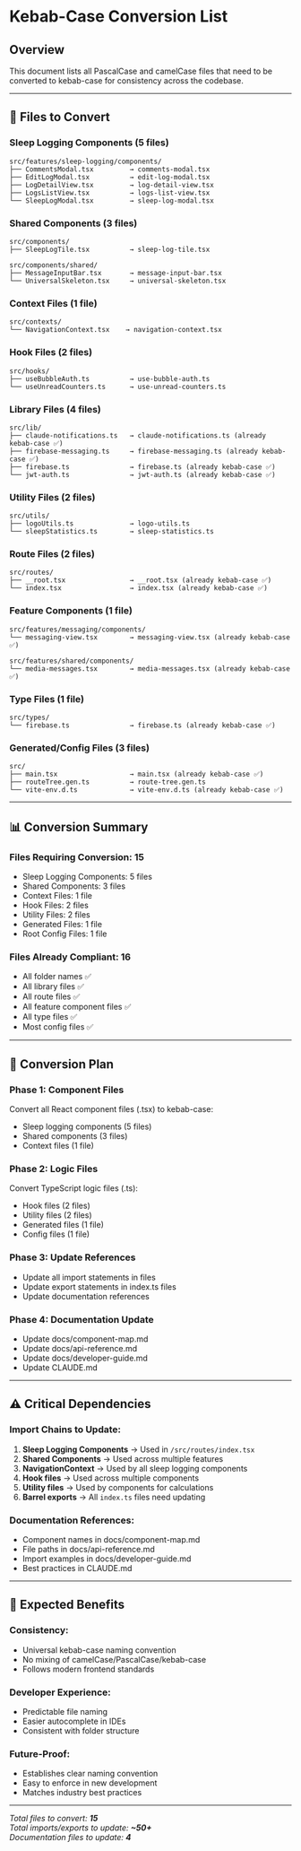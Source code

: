 # Kebab-Case Conversion List

## Overview
This document lists all PascalCase and camelCase files that need to be converted to kebab-case for consistency across the codebase.

---

## 🎯 **Files to Convert**

### **Sleep Logging Components** (5 files)
```
src/features/sleep-logging/components/
├── CommentsModal.tsx         → comments-modal.tsx
├── EditLogModal.tsx          → edit-log-modal.tsx  
├── LogDetailView.tsx         → log-detail-view.tsx
├── LogsListView.tsx          → logs-list-view.tsx
└── SleepLogModal.tsx         → sleep-log-modal.tsx
```

### **Shared Components** (3 files)
```
src/components/
├── SleepLogTile.tsx          → sleep-log-tile.tsx

src/components/shared/
├── MessageInputBar.tsx       → message-input-bar.tsx
└── UniversalSkeleton.tsx     → universal-skeleton.tsx
```

### **Context Files** (1 file)
```
src/contexts/
└── NavigationContext.tsx    → navigation-context.tsx
```

### **Hook Files** (2 files)
```
src/hooks/
├── useBubbleAuth.ts          → use-bubble-auth.ts
└── useUnreadCounters.ts      → use-unread-counters.ts
```

### **Library Files** (4 files)
```
src/lib/
├── claude-notifications.ts   → claude-notifications.ts (already kebab-case ✅)
├── firebase-messaging.ts     → firebase-messaging.ts (already kebab-case ✅)
├── firebase.ts               → firebase.ts (already kebab-case ✅)
└── jwt-auth.ts               → jwt-auth.ts (already kebab-case ✅)
```

### **Utility Files** (2 files)
```
src/utils/
├── logoUtils.ts              → logo-utils.ts
└── sleepStatistics.ts        → sleep-statistics.ts
```

### **Route Files** (2 files)
```
src/routes/
├── __root.tsx                → __root.tsx (already kebab-case ✅)
└── index.tsx                 → index.tsx (already kebab-case ✅)
```

### **Feature Components** (1 file)
```
src/features/messaging/components/
└── messaging-view.tsx        → messaging-view.tsx (already kebab-case ✅)

src/features/shared/components/
└── media-messages.tsx        → media-messages.tsx (already kebab-case ✅)
```

### **Type Files** (1 file)
```
src/types/
└── firebase.ts               → firebase.ts (already kebab-case ✅)
```

### **Generated/Config Files** (3 files)
```
src/
├── main.tsx                  → main.tsx (already kebab-case ✅)
├── routeTree.gen.ts          → route-tree.gen.ts
└── vite-env.d.ts             → vite-env.d.ts (already kebab-case ✅)
```

---

## 📊 **Conversion Summary**

### **Files Requiring Conversion: 15**
- Sleep Logging Components: 5 files
- Shared Components: 3 files  
- Context Files: 1 file
- Hook Files: 2 files
- Utility Files: 2 files
- Generated Files: 1 file
- Root Config Files: 1 file

### **Files Already Compliant: 16**
- All folder names ✅
- All library files ✅  
- All route files ✅
- All feature component files ✅
- All type files ✅
- Most config files ✅

---

## 🔄 **Conversion Plan**

### **Phase 1: Component Files** 
Convert all React component files (.tsx) to kebab-case:
- Sleep logging components (5 files)
- Shared components (3 files)
- Context files (1 file)

### **Phase 2: Logic Files**
Convert TypeScript logic files (.ts):
- Hook files (2 files)
- Utility files (2 files)
- Generated files (1 file)
- Config files (1 file)

### **Phase 3: Update References**
- Update all import statements in files
- Update export statements in index.ts files
- Update documentation references

### **Phase 4: Documentation Update**
- Update docs/component-map.md
- Update docs/api-reference.md  
- Update docs/developer-guide.md
- Update CLAUDE.md

---

## ⚠️ **Critical Dependencies**

### **Import Chains to Update:**
1. **Sleep Logging Components** → Used in `/src/routes/index.tsx`
2. **Shared Components** → Used across multiple features
3. **NavigationContext** → Used by all sleep logging components
4. **Hook files** → Used across multiple components
5. **Utility files** → Used by components for calculations
6. **Barrel exports** → All `index.ts` files need updating

### **Documentation References:**
- Component names in docs/component-map.md
- File paths in docs/api-reference.md
- Import examples in docs/developer-guide.md  
- Best practices in CLAUDE.md

---

## 🎯 **Expected Benefits**

### **Consistency:**
- Universal kebab-case naming convention
- No mixing of camelCase/PascalCase/kebab-case
- Follows modern frontend standards

### **Developer Experience:**
- Predictable file naming
- Easier autocomplete in IDEs
- Consistent with folder structure

### **Future-Proof:**
- Establishes clear naming convention
- Easy to enforce in new development
- Matches industry best practices

---

*Total files to convert: **15***  
*Total imports/exports to update: **~50+***  
*Documentation files to update: **4***